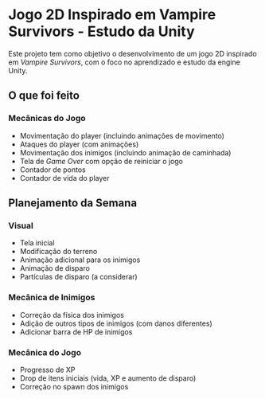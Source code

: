# Jogo 2D Inspirado em Vampire Survivors - Estudo da Unity

Este projeto tem como objetivo o desenvolvimento de um jogo 2D inspirado em *Vampire Survivors*, com o foco no aprendizado e estudo da engine Unity.

## O que foi feito

### Mecânicas do Jogo
- Movimentação do player (incluindo animações de movimento)
- Ataques do player (com animações)
- Movimentação dos inimigos (incluindo animação de caminhada)
- Tela de *Game Over* com opção de reiniciar o jogo
- Contador de pontos
- Contador de vida do player

## Planejamento da Semana

### Visual
- Tela inicial
- Modificação do terreno
- Animação adicional para os inimigos
- Animação de disparo
- Partículas de disparo (a considerar)

### Mecânica de Inimigos
- Correção da física dos inimigos
- Adição de outros tipos de inimigos (com danos diferentes)
- Adicionar barra de HP de inimigos

### Mecânica do Jogo
- Progresso de XP
- Drop de itens iniciais (vida, XP e aumento de disparo)
- Correção no spawn dos inimigos
